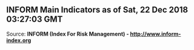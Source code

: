## INFORM Main Indicators as of Sat, 22 Dec 2018 03:27:03 GMT

Source: **INFORM (Index For Risk Management) - http://www.inform-index.org**
